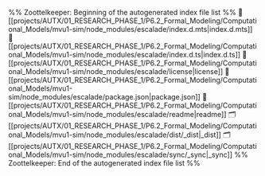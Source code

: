 %% Zoottelkeeper: Beginning of the autogenerated index file list  %%
📄 [[projects/AUTX/01_RESEARCH_PHASE_1/P6.2_Formal_Modeling/Computational_Models/mvu1-sim/node_modules/escalade/index.d.mts|index.d.mts]]
📄 [[projects/AUTX/01_RESEARCH_PHASE_1/P6.2_Formal_Modeling/Computational_Models/mvu1-sim/node_modules/escalade/index.d.ts|index.d.ts]]
📄 [[projects/AUTX/01_RESEARCH_PHASE_1/P6.2_Formal_Modeling/Computational_Models/mvu1-sim/node_modules/escalade/license|license]]
📄 [[projects/AUTX/01_RESEARCH_PHASE_1/P6.2_Formal_Modeling/Computational_Models/mvu1-sim/node_modules/escalade/package.json|package.json]]
📄 [[projects/AUTX/01_RESEARCH_PHASE_1/P6.2_Formal_Modeling/Computational_Models/mvu1-sim/node_modules/escalade/readme|readme]]
🗂️ [[projects/AUTX/01_RESEARCH_PHASE_1/P6.2_Formal_Modeling/Computational_Models/mvu1-sim/node_modules/escalade/dist/_dist|_dist]]
🗂️ [[projects/AUTX/01_RESEARCH_PHASE_1/P6.2_Formal_Modeling/Computational_Models/mvu1-sim/node_modules/escalade/sync/_sync|_sync]]
%% Zoottelkeeper: End of the autogenerated index file list  %%
